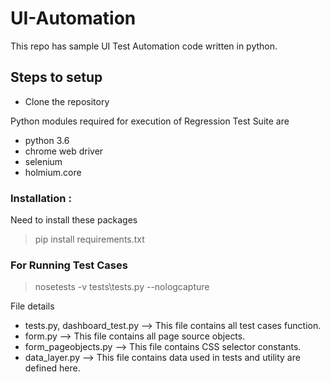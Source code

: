 # UI-Automation
This repo has sample UI Test Automation code written in python.

## Steps to setup
* Clone the repository

Python modules required for execution of Regression Test Suite are

* python 3.6
* chrome web driver
* selenium
* holmium.core

### Installation :
Need to install these packages
> pip install requirements.txt

### For Running Test Cases

> nosetests -v tests\tests.py --nologcapture


File details
* tests.py, dashboard_test.py --> This file contains all test cases
  function.
* form.py --> This file contains all page source objects.
* form_pageobjects.py --> This file contains CSS selector constants.
* data_layer.py --> This file contains data used in tests and
  utility are defined here.
